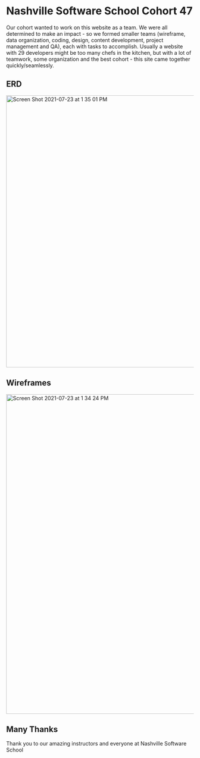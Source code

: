 # Nashville Software School Cohort 47 

Our cohort wanted to work on this website as a team. We were all determined to make an impact - so we formed smaller teams (wireframe, data organization, coding, design, content development, project management and QA), each with tasks to accomplish. Usually a website with 29 developers might be too many chefs in the kitchen, but with a lot of teamwork, some organization and the best cohort - this site came together quickly/seamlessly. 

## ERD

<img width="731" alt="Screen Shot 2021-07-23 at 1 35 01 PM" src="https://user-images.githubusercontent.com/78938657/126820159-a44d055f-33a3-4fb7-a4e9-9ce48570d01a.png">

## Wireframes

<img width="859" alt="Screen Shot 2021-07-23 at 1 34 24 PM" src="https://user-images.githubusercontent.com/78938657/126820162-0cb9c59e-c8cf-4c4e-b63c-b34ed8883c67.png">

## Many Thanks

Thank you to our amazing instructors and everyone at Nashville Software School
